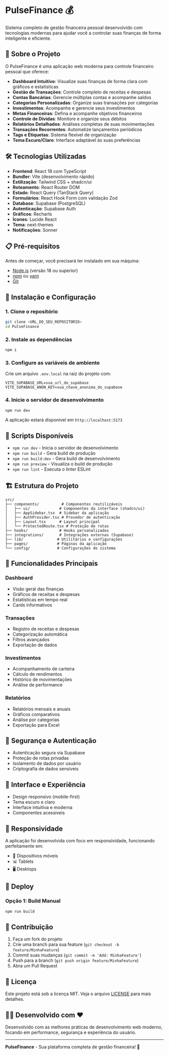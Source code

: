 # PulseFinance 💰

Sistema completo de gestão financeira pessoal desenvolvido com tecnologias modernas para ajudar você a controlar suas finanças de forma inteligente e eficiente.

## 🚀 Sobre o Projeto

O PulseFinance é uma aplicação web moderna para controle financeiro pessoal que oferece:

- **Dashboard Intuitivo**: Visualize suas finanças de forma clara com gráficos e estatísticas
- **Gestão de Transações**: Controle completo de receitas e despesas
- **Contas Bancárias**: Gerencie múltiplas contas e acompanhe saldos
- **Categorias Personalizadas**: Organize suas transações por categorias
- **Investimentos**: Acompanhe e gerencie seus investimentos
- **Metas Financeiras**: Defina e acompanhe objetivos financeiros
- **Controle de Dívidas**: Monitore e organize seus débitos
- **Relatórios Detalhados**: Análises completas de suas movimentações
- **Transações Recorrentes**: Automatize lançamentos periódicos
- **Tags e Etiquetas**: Sistema flexível de organização
- **Tema Escuro/Claro**: Interface adaptável às suas preferências

## 🛠️ Tecnologias Utilizadas

- **Frontend**: React 18 com TypeScript
- **Bundler**: Vite (desenvolvimento rápido)
- **Estilização**: Tailwind CSS + shadcn/ui
- **Roteamento**: React Router DOM
- **Estado**: React Query (TanStack Query)
- **Formulários**: React Hook Form com validação Zod
- **Database**: Supabase (PostgreSQL)
- **Autenticação**: Supabase Auth
- **Gráficos**: Recharts
- **Ícones**: Lucide React
- **Tema**: next-themes
- **Notificações**: Sonner

## 📋 Pré-requisitos

Antes de começar, você precisará ter instalado em sua máquina:

- [Node.js](https://nodejs.org/) (versão 18 ou superior)
- [npm](https://www.npmjs.com/) ou [yarn](https://yarnpkg.com/)
- [Git](https://git-scm.com/)

## 🔧 Instalação e Configuração

### 1. Clone o repositório

```bash
git clone <URL_DO_SEU_REPOSITORIO>
cd PulseFinance
```

### 2. Instale as dependências

```bash
npm i
```

### 3. Configure as variáveis de ambiente

Crie um arquivo `.env.local` na raiz do projeto com:

```
VITE_SUPABASE_URL=sua_url_do_supabase
VITE_SUPABASE_ANON_KEY=sua_chave_anonima_do_supabase
```

### 4. Inicie o servidor de desenvolvimento

```bash
npm run dev
```

A aplicação estará disponível em `http://localhost:5173`

## 📝 Scripts Disponíveis

- `npm run dev` - Inicia o servidor de desenvolvimento
- `npm run build` - Gera build de produção
- `npm run build:dev` - Gera build de desenvolvimento
- `npm run preview` - Visualiza o build de produção
- `npm run lint` - Executa o linter ESLint

## 🏗️ Estrutura do Projeto

```
src/
├── components/          # Componentes reutilizáveis
│   ├── ui/             # Componentes da interface (shadcn/ui)
│   ├── AppSidebar.tsx  # Sidebar da aplicação
│   ├── AuthProvider.tsx # Provedor de autenticação
│   ├── Layout.tsx      # Layout principal
│   └── ProtectedRoute.tsx # Proteção de rotas
├── hooks/              # Hooks personalizados
├── integrations/       # Integrações externas (Supabase)
├── lib/               # Utilitários e configurações
├── pages/             # Páginas da aplicação
└── config/            # Configurações do sistema
```

## 🌟 Funcionalidades Principais

### Dashboard

- Visão geral das finanças
- Gráficos de receitas e despesas
- Estatísticas em tempo real
- Cards informativos

### Transações

- Registro de receitas e despesas
- Categorização automática
- Filtros avançados
- Exportação de dados

### Investimentos

- Acompanhamento de carteira
- Cálculo de rendimentos
- Histórico de movimentações
- Análise de performance

### Relatórios

- Relatórios mensais e anuais
- Gráficos comparativos
- Análise por categorias
- Exportação para Excel

## 🔐 Segurança e Autenticação

- Autenticação segura via Supabase
- Proteção de rotas privadas
- Isolamento de dados por usuário
- Criptografia de dados sensíveis

## 🎨 Interface e Experiência

- Design responsivo (mobile-first)
- Tema escuro e claro
- Interface intuitiva e moderna
- Componentes acessíveis

## 📱 Responsividade

A aplicação foi desenvolvida com foco em responsividade, funcionando perfeitamente em:

- 📱 Dispositivos móveis
- 📊 Tablets
- 🖥️ Desktops

## 🚀 Deploy

### Opção 1: Build Manual

```bash
npm run build
```

## 🤝 Contribuição

1. Faça um fork do projeto
2. Crie uma branch para sua feature (`git checkout -b feature/MinhaFeature`)
3. Commit suas mudanças (`git commit -m 'Add: MinhaFeature'`)
4. Push para a branch (`git push origin feature/MinhaFeature`)
5. Abra um Pull Request

## 📄 Licença

Este projeto está sob a licença MIT. Veja o arquivo [LICENSE](LICENSE) para mais detalhes.

## 👨‍💻 Desenvolvido com ❤️

Desenvolvido com as melhores práticas de desenvolvimento web moderno, focando em performance, segurança e experiência do usuário.

---

**PulseFinance** - Sua plataforma completa de gestão financeira! 🎯
